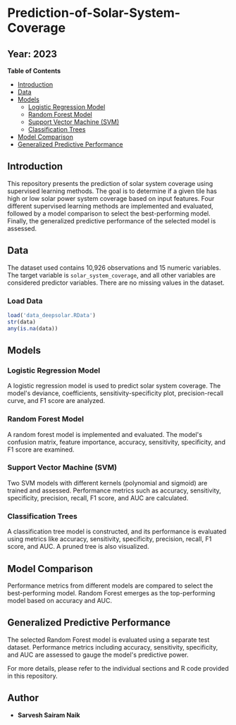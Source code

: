 # Prediction-of-Solar-System-Coverage

## Year: 2023

**Table of Contents**
- [Introduction](#introduction)
- [Data](#data)
- [Models](#models)
  - [Logistic Regression Model](#logistic-regression-model)
  - [Random Forest Model](#random-forest-model)
  - [Support Vector Machine (SVM)](#support-vector-machine-svm)
  - [Classification Trees](#classification-trees)
- [Model Comparison](#model-comparison)
- [Generalized Predictive Performance](#generalized-predictive-performance)

## Introduction
This repository presents the prediction of solar system coverage using supervised learning methods. The goal is to determine if a given tile has high or low solar power system coverage based on input features. Four different supervised learning methods are implemented and evaluated, followed by a model comparison to select the best-performing model. Finally, the generalized predictive performance of the selected model is assessed.

## Data
The dataset used contains 10,926 observations and 15 numeric variables. The target variable is `solar_system_coverage`, and all other variables are considered predictor variables. There are no missing values in the dataset.

### Load Data
```R
load('data_deepsolar.RData')
str(data)
any(is.na(data))
```

## Models

### Logistic Regression Model
A logistic regression model is used to predict solar system coverage. The model's deviance, coefficients, sensitivity-specificity plot, precision-recall curve, and F1 score are analyzed.

### Random Forest Model
A random forest model is implemented and evaluated. The model's confusion matrix, feature importance, accuracy, sensitivity, specificity, and F1 score are examined.

### Support Vector Machine (SVM)
Two SVM models with different kernels (polynomial and sigmoid) are trained and assessed. Performance metrics such as accuracy, sensitivity, specificity, precision, recall, F1 score, and AUC are calculated.

### Classification Trees
A classification tree model is constructed, and its performance is evaluated using metrics like accuracy, sensitivity, specificity, precision, recall, F1 score, and AUC. A pruned tree is also visualized.

## Model Comparison
Performance metrics from different models are compared to select the best-performing model. Random Forest emerges as the top-performing model based on accuracy and AUC.

## Generalized Predictive Performance
The selected Random Forest model is evaluated using a separate test dataset. Performance metrics including accuracy, sensitivity, specificity, and AUC are assessed to gauge the model's predictive power.

For more details, please refer to the individual sections and R code provided in this repository.


## Author 

- **Sarvesh Sairam Naik**
